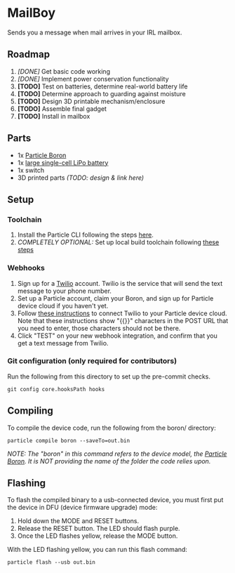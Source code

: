 # MailBoy

Sends you a message when mail arrives in your IRL mailbox.

## Roadmap

1.  *[DONE]* Get basic code working
1.  *[DONE]* Implement power conservation functionality
1.  **[TODO]** Test on batteries, determine real-world battery life
1.  **[TODO]** Determine approach to guarding against moisture
1.  **[TODO]** Design 3D printable mechanism/enclosure
1.  **[TODO]** Assemble final gadget
1.  **[TODO]** Install in mailbox

## Parts

*   1x [Particle Boron](https://store.particle.io/products/boron-lte)
*   1x [large single-cell LiPo battery](https://amazon.com/gp/product/B01NAX9XYG)
*   1x switch
*   3D printed parts *(TODO: design & link here)*

## Setup

### Toolchain

1.  Install the Particle CLI following the steps
    [here](https://docs.particle.io/tutorials/developer-tools/cli/).
1.  *COMPLETELY OPTIONAL:* Set up local build toolchain following
    [these steps](https://docs.particle.io/tutorials/developer-tools/cli/#compile-and-flash-code-locally)

### Webhooks

1.  Sign up for a [Twilio](https://www.twilio.com/) account. Twilio is the
    service that will send the text message to your phone number.
1.  Set up a Particle account, claim your Boron, and sign up for Particle device
    cloud if you haven't yet.
1.  Follow [these instructions](https://www.twilio.com/docs/sms/tutorials/how-to-send-sms-messages-particle-photon#set-up-a-particle-webhook)
    to connect Twilio to your Particle device cloud. Note that these
    instructions show "{{}}" characters in the POST URL that you need to enter,
    those characters should not be there.
1.  Click "TEST" on your new webhook integration, and confirm that you get a
    text message from Twilio.

### Git configuration (only required for contributors)

Run the following from this directory to set up the pre-commit checks.

```
git config core.hooksPath hooks
```

## Compiling

To compile the device code, run the following from the boron/ directory:

```
particle compile boron --saveTo=out.bin
```

*NOTE: The "boron" in this command refers to the device model, the
[Particle Boron](https://store.particle.io/products/boron-lte). It is NOT
providing the name of the folder the code relies upon.*

## Flashing

To flash the compiled binary to a usb-connected device, you must first put the
device in DFU (device firmware upgrade) mode:

1.  Hold down the MODE and RESET buttons.
1.  Release the RESET button. The LED should flash purple.
1.  Once the LED flashes yellow, release the MODE button.

With the LED flashing yellow, you can run this flash command:

```
particle flash --usb out.bin
```

